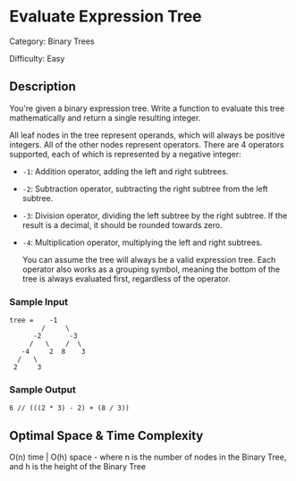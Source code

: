 # Evaluate Expression Tree

Category: Binary Trees

Difficulty: Easy

## Description

  You're given a binary expression tree. Write a function to evaluate
this tree mathematically and return a single resulting integer.


  All leaf nodes in the tree represent operands, which will always be positive
integers. All of the other nodes represent operators. There are 4 operators
supported, each of which is represented by a negative integer:


  * `-1`: Addition operator, adding the left and right subtrees.
* `-2`: Subtraction operator, subtracting the right subtree from the left subtree.
* `-3`: Division operator, dividing the left subtree by the right subtree.
      If the result is a decimal, it should be rounded towards zero.
* `-4`: Multiplication operator, multiplying the left and right subtrees.


  You can assume the tree will always be a valid expression tree. Each
operator also works as a grouping symbol, meaning the bottom of the tree is
always evaluated first, regardless of the operator.



### Sample Input
```
tree =    -1
        /     \
      -2       -3
     /   \    /  \
   -4     2  8    3
  /   \
 2     3
```

### Sample Output
```
6 // (((2 * 3) - 2) + (8 / 3))

```
## Optimal Space & Time Complexity

O(n) time | O(h) space - where n is the number of nodes in the Binary Tree, and h is the height of the Binary Tree
